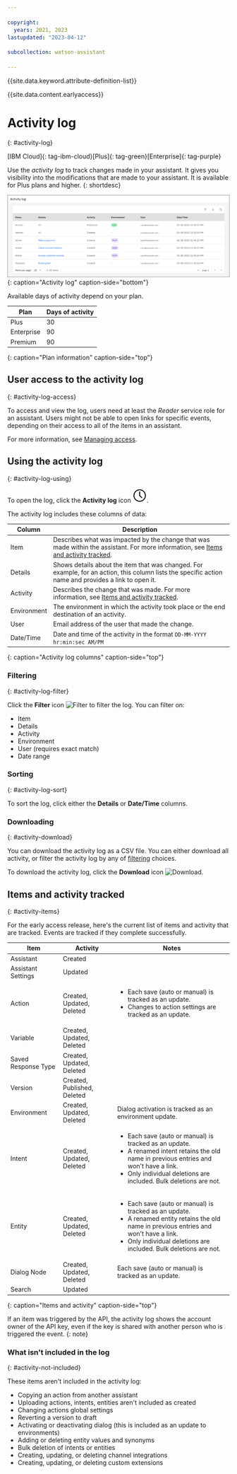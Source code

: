 ```yaml
---

copyright:
  years: 2021, 2023
lastupdated: "2023-04-12"

subcollection: watson-assistant

---
```


{{site.data.keyword.attribute-definition-list}}

{{site.data.content.earlyaccess}}

# Activity log
{: #activity-log}

[IBM Cloud]{: tag-ibm-cloud}[Plus]{: tag-green}[Enterprise]{: tag-purple}

Use the *activity log* to track changes made in your assistant. It gives you visibility into the modifications that are made to your assistant. It is available for Plus plans and higher.
{: shortdesc}



![Activity log](images/activity-log.png){: caption="Activity log" caption-side="bottom"}

Available days of activity depend on your plan.

| Plan | Days of activity |
| --- | --- |
| Plus | 30 |
| Enterprise | 90 |
| Premium | 90 |
{: caption="Plan information" caption-side="top"}

## User access to the activity log
{: #activity-log-access}

To access and view the log, users need at least the *Reader* service role for an assistant. Users might not be able to open links for specific events, depending on their access to all of the items in an assistant.

For more information, see [Managing access](/docs/watson-assistant?topic=watson-assistant-access-control).

## Using the activity log
{: #activity-log-using}

To open the log, click the **Activity log** icon ![Activity log icon](images/time.svg). 

The activity log includes these columns of data:

| Column | Description |
|---|---|
| Item | Describes what was impacted by the change that was made within the assistant. For more information, see [Items and activity tracked](#activity-items). |
| Details | Shows details about the item that was changed. For example, for an action, this column lists the specific action name and provides a link to open it. |
| Activity | Describes the change that was made. For more information, see [Items and activity tracked](#activity-items). |
| Environment | The environment in which the activity took place or the end destination of an activity. |
| User | Email address of the user that made the change. |
 | Date/Time | Date and time of the activity in the format `DD-MM-YYYY hr:min:sec AM/PM` |
 {: caption="Activity log columns" caption-side="top"}

### Filtering
{: #activity-log-filter}

Click the **Filter** icon ![Filter](../../icons/filter.svg) to filter the log. You can filter on:
- Item
- Details
- Activity
- Environment
- User (requires exact match)
- Date range

### Sorting
{: #activity-log-sort}

To sort the log, click either the **Details** or **Date/Time** columns.

### Downloading
{: #activity-download}

You can download the activity log as a CSV file. You can either download all activity, or filter the activity log by any of [filtering](#activity-log-filter) choices.

To download the activity log, click the **Download** icon ![Download](../../icons/download.svg).

## Items and activity tracked
{: #activity-items}

For the early access release, here's the current list of items and activity that are tracked. Events are tracked if they complete successfully.

| Item | Activity | Notes |
| --- | --- | --- |
| Assistant | Created | |
| Assistant Settings | Updated | |
| Action | Created, Updated, Deleted | <ul><li>Each save (auto or manual) is tracked as an update.</li><li>Changes to action settings are tracked as an update.</li></ul> |
| Variable | Created, Updated, Deleted | |
| Saved Response Type | Created, Updated, Deleted | |
| Version | Created, Published, Deleted | |
| Environment | Created, Updated, Deleted | Dialog activation is tracked as an environment update. |
| Intent | Created, Updated, Deleted | <ul><li>Each save (auto or manual) is tracked as an update.</li><li>A renamed intent retains the old name in previous entries and won't have a link.</li><li>Only individual deletions are included. Bulk deletions are not.</li></ul> |
| Entity | Created, Updated, Deleted | <ul><li>Each save (auto or manual) is tracked as an update.</li><li>A renamed entity retains the old name in previous entries and won't have a link.</li><li>Only individual deletions are included. Bulk deletions are not.</li></ul> |
| Dialog Node | Created, Updated, Deleted | Each save (auto or manual) is tracked as an update. |
| Search | Updated | |
{: caption="Items and activity" caption-side="top"}

If an item was triggered by the API, the activity log shows the account owner of the API key, even if the key is shared with another person who is triggered the event.
{: note}

### What isn't included in the log
{: #activity-not-included}

These items aren't included in the activity log:

- Copying an action from another assistant 
- Uploading actions, intents, entities aren't included as created
- Changing actions global settings
- Reverting a version to draft
- Activating or deactivating dialog (this is included as an update to environments)
- Adding or deleting entity values and synonyms
- Bulk deletion of intents or entities
- Creating, updating, or deleting channel integrations
- Creating, updating, or deleting custom extensions
